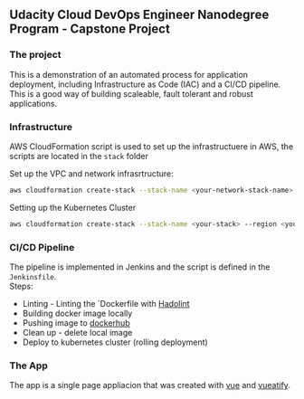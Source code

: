## Udacity Cloud DevOps Engineer Nanodegree Program - Capstone Project
### The project
This is a demonstration of an automated process for application deployment, including 
Infrastructure as Code (IAC) and a CI/CD pipeline.
This is a good way of building scaleable, fault tolerant and robust applications.   
### Infrastructure
AWS CloudFormation script is used to set up the infrastructuere in AWS, the scripts are located
in the `stack` folder

Set up the VPC and network infrasrtructure:
```bash
aws cloudformation create-stack --stack-name <your-network-stack-name> --region <your-region> --template-body file://network.yml --parameters file://params.json
```

Setting up the Kubernetes Cluster
```bash
aws cloudformation create-stack --stack-name <your-stack> --region <your-region> --template-body file://cluster.yml --parameters file://cluster-params.json --capabilities CAPABILITY_NAMED_IAM
```
### CI/CD Pipeline
The pipeline is implemented in Jenkins and the script is defined in the `Jenkinsfile`.  
Steps:  
- Linting - Linting the `Dockerfile with [Hadolint](https://github.com/hadolint/hadolint)
- Building docker image locally
- Pushing image to [dockerhub](hub.docker.com)
- Clean up - delete local image
- Deploy to kubernetes cluster (rolling deployment)

### The App
The app is a single page appliacion that was created with [vue](vuejs.org) and [vueatify](https://vuetifyjs.com).





